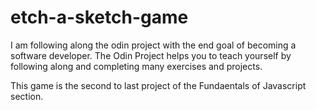 # etch-a-sketch-game

I am following along the odin project with the end goal of becoming a software developer. The Odin Project helps you to teach yourself by following along and completing many exercises and projects.

This game is the second to last project of the Fundaentals of Javascript section.
